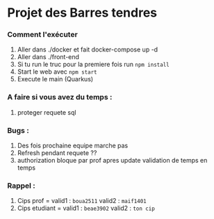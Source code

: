 Projet des Barres tendres
===================

### Comment l'exécuter
1) Aller dans ./docker et fait docker-compose up -d
2) Aller dans ./front-end
3) Si tu run le truc pour la premiere fois run ```npm install```
4) Start le web avec ```npm start```
5) Execute le main (Quarkus)

### A faire si vous avez du temps :
1) proteger requete sql

### Bugs :
1) Des fois prochaine equipe marche pas
2) Refresh pendant requete ??
3) authorization bloque par prof apres update validation de temps en temps

### Rappel :
1) Cips prof = valid1 : ```boua2511``` valid2 : ```maif1401```
2) Cips etudiant = valid1 : ```beae3902``` valid2 : ```ton cip```



